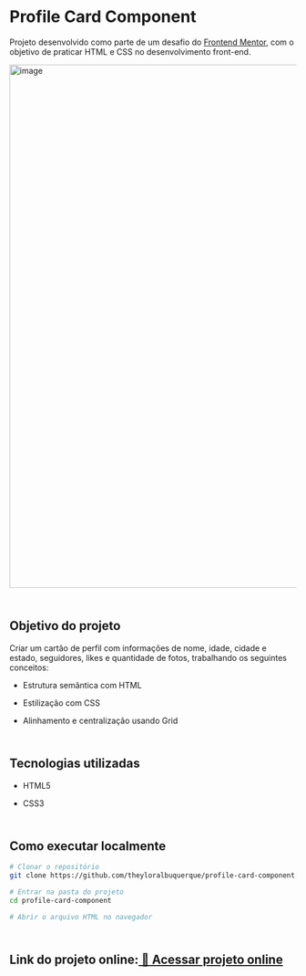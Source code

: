 # Profile Card Component

Projeto desenvolvido como parte de um desafio do [Frontend Mentor]([https://www.frontendmentor.io/challenges/social-links-profile-UG32l9m6dQ](https://www.frontendmentor.io/challenges/profile-card-component-cfArpWshJ)), com o objetivo de praticar HTML e CSS no desenvolvimento front-end.

<img width="1919" height="917" alt="image" src="https://github.com/user-attachments/assets/add029d3-0ba2-449e-9857-e82f42a6cfb9" />

## <br>Objetivo do projeto</br>
Criar um cartão de perfil com informações de nome, idade, cidade e estado, seguidores, likes e quantidade de fotos, trabalhando os seguintes conceitos:

- Estrutura semântica com HTML

- Estilização com CSS

- Alinhamento e centralização usando Grid

## <br>Tecnologias utilizadas</br>

- HTML5

- CSS3
## <br>Como executar localmente</br>
```bash
# Clonar o repositório
git clone https://github.com/theyloralbuquerque/profile-card-component.git

# Entrar na pasta do projeto
cd profile-card-component

# Abrir o arquivo HTML no navegador
```

## <br>Link do projeto online:[ 🔗 Acessar projeto online](https://profile-card-component-wine-eight.vercel.app/)</br>
